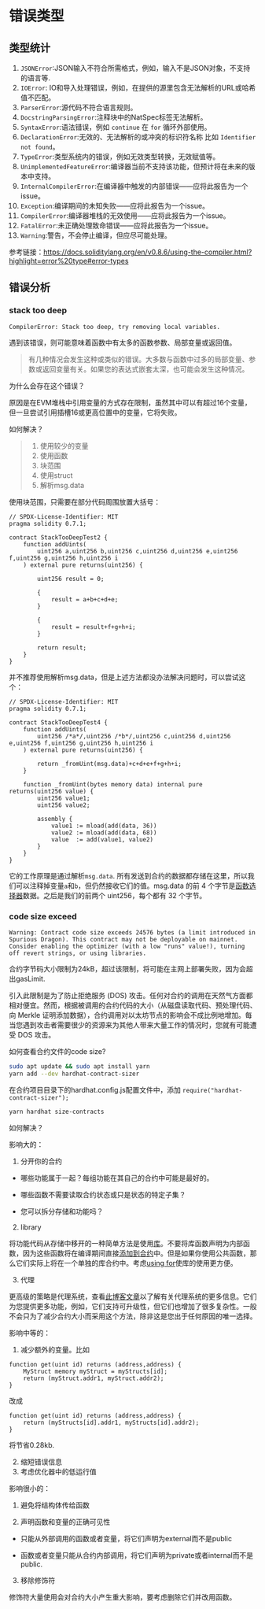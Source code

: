# 错误类型

## 类型统计

1. `JSONError`:JSON输入不符合所需格式，例如，输入不是JSON对象，不支持的语言等.
2. `IOError`: IO和导入处理错误，例如，在提供的源里包含无法解析的URL或哈希值不匹配。
3. `ParserError`:源代码不符合语言规则。
4. `DocstringParsingError`:注释块中的NatSpec标签无法解析。
5. `SyntaxError`:语法错误，例如 `continue` 在 `for` 循环外部使用。
6. `DeclarationError`:无效的、无法解析的或冲突的标识符名称 比如 `Identifier not found`。
7. `TypeError`:类型系统内的错误，例如无效类型转换，无效赋值等。
8. `UnimplementedFeatureError`:编译器当前不支持该功能，但预计将在未来的版本中支持。
9. `InternalCompilerError`:在编译器中触发的内部错误——应将此报告为一个issue。
10. `Exception`:编译期间的未知失败——应将此报告为一个issue。
11. `CompilerError`:编译器堆栈的无效使用——应将此报告为一个issue。
12. `FatalError`:未正确处理致命错误——应将此报告为一个issue。
13. `Warning`:警告，不会停止编译，但应尽可能处理。

参考链接：https://docs.soliditylang.org/en/v0.8.6/using-the-compiler.html?highlight=error%20type#error-types

## 错误分析

### stack too deep

`CompilerError: Stack too deep, try removing local variables.`

遇到该错误，则可能意味着函数中有太多的函数参数、局部变量或返回值。

> 有几种情况会发生这种或类似的错误。大多数与函数中过多的局部变量、参数或返回变量有关。如果您的表达式嵌套太深，也可能会发生这种情况。

为什么会存在这个错误？

原因是在EVM堆栈中引用变量的方式存在限制，虽然其中可以有超过16个变量，但一旦尝试引用插槽16或更高位置中的变量，它将失败。

如何解决？

> 1. 使用较少的变量
> 2. 使用函数
> 3. 块范围
> 4. 使用struct
> 5. 解析msg.data

使用块范围，只需要在部分代码周围放置大括号：

```sol
// SPDX-License-Identifier: MIT
pragma solidity 0.7.1;

contract StackTooDeepTest2 {
    function addUints(
        uint256 a,uint256 b,uint256 c,uint256 d,uint256 e,uint256 f,uint256 g,uint256 h,uint256 i
    ) external pure returns(uint256) {

        uint256 result = 0;

        {
            result = a+b+c+d+e;
        }

        {
            result = result+f+g+h+i;
        }

        return result;
    }
}
```

并不推荐使用解析msg.data，但是上述方法都没办法解决问题时，可以尝试这个：

```sol
// SPDX-License-Identifier: MIT
pragma solidity 0.7.1;

contract StackTooDeepTest4 {
    function addUints(
        uint256 /*a*/,uint256 /*b*/,uint256 c,uint256 d,uint256 e,uint256 f,uint256 g,uint256 h,uint256 i
    ) external pure returns(uint256) {

        return _fromUint(msg.data)+c+d+e+f+g+h+i;
    }

    function _fromUint(bytes memory data) internal pure returns(uint256 value) {
        uint256 value1;
        uint256 value2;

        assembly {
            value1 := mload(add(data, 36))
            value2 := mload(add(data, 68))
            value  := add(value1, value2)
        }
    }
}
```

它的工作原理是通过解析`msg.data`. 所有发送到合约的数据都存储在这里，所以我们可以注释掉变量`a`和`b`，但仍然接收它们的值。msg.data 的前 4 个字节是[函数选择器](https://solidity.readthedocs.io/en/v0.7.1/abi-spec.html#function-selector)数据。之后是我们的前两个 uint256，每个都有 32 个字节。

### code size exceed

`Warning: Contract code size exceeds 24576 bytes (a limit introduced in Spurious Dragon). This contract may not be deployable on mainnet. Consider enabling the optimizer (with a low "runs" value!), turning off revert strings, or using libraries.`

合约字节码大小限制为24kB，超过该限制，将可能在主网上部署失败，因为会超出gasLimit.

引入此限制是为了防止拒绝服务 (DOS) 攻击。任何对合约的调用在天然气方面都相对便宜。然而，根据被调用的合约代码的大小（从磁盘读取代码、预处理代码、向 Merkle 证明添加数据），合约调用对以太坊节点的影响会不成比例地增加。每当您遇到攻击者需要很少的资源来为其他人带来大量工作的情况时，您就有可能遭受 DOS 攻击。

如何查看合约文件的code size?

```sh
sudo apt update && sudo apt install yarn
yarn add --dev hardhat-contract-sizer
```

在合约项目目录下的hardhat.config.js配置文件中，添加 `require("hardhat-contract-sizer");`

```sh
yarn hardhat size-contracts
```

如何解决？

影响大的：

1. 分开你的合约
- 哪些功能属于一起？每组功能在其自己的合约中可能是最好的。

- 哪些函数不需要读取合约状态或只是状态的特定子集？

- 您可以拆分存储和功能吗？
2. library

将功能代码从存储中移开的一种简单方法是使用[库](https://solidity.readthedocs.io/en/v0.6.10/contracts.html#libraries)。不要将库函数声明为内部函数，因为这些函数将在编译期间直接[添加到合约](https://ethereum.stackexchange.com/questions/12975/are-internal-functions-in-libraries-not-covered-by-linking)中。但是如果你使用公共函数，那么它们实际上将在一个单独的库合约中。考虑[using for](https://solidity.readthedocs.io/en/v0.6.10/contracts.html#using-for)使库的使用更方便。

3. 代理

更高级的策略是代理系统，查看[此博客文章](https://hackernoon.com/how-to-make-smart-contracts-upgradable-2612e771d5a2)以了解有关代理系统的更多信息。它们为您提供更多功能，例如，它们支持可升级性，但它们也增加了很多复杂性。一般不会只为了减少合约大小而采用这个方法，除非这是您出于任何原因的唯一选择。

影响中等的：

1. 减少额外的变量。比如

```sol
function get(uint id) returns (address,address) {
    MyStruct memory myStruct = myStructs[id];
    return (myStruct.addr1, myStruct.addr2);
}
```

改成

```sol
function get(uint id) returns (address,address) {
    return (myStructs[id].addr1, myStructs[id].addr2);
}
```

将节省0.28kb.

2. 缩短错误信息
3. 考虑优化器中的低运行值

影响很小的：

1. 避免将结构体传给函数

2. 声明函数和变量的正确可见性
* 只能从外部调用的函数或者变量，将它们声明为external而不是public

* 函数或者变量只能从合约内部调用，将它们声明为private或者internal而不是public.
3. 移除修饰符

修饰符大量使用会对合约大小产生重大影响，要考虑删除它们并改用函数。